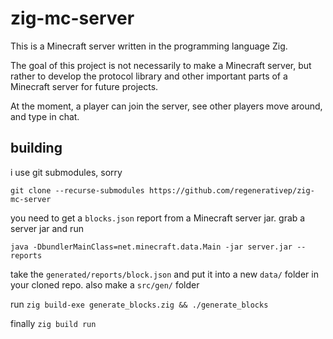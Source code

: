 # zig-mc-server

This is a Minecraft server written in the programming language Zig.

The goal of this project is not necessarily to make a Minecraft server, but rather to develop the protocol library and other important parts of a Minecraft server for future projects.

At the moment, a player can join the server, see other players move around, and type in chat.

## building

i use git submodules, sorry

`git clone --recurse-submodules https://github.com/regenerativep/zig-mc-server`

you need to get a `blocks.json` report from a Minecraft server jar. grab a server jar and run

`java -DbundlerMainClass=net.minecraft.data.Main -jar server.jar --reports`

take the `generated/reports/block.json` and put it into a new `data/` folder in your cloned repo. also make a `src/gen/` folder

run `zig build-exe generate_blocks.zig && ./generate_blocks`

finally `zig build run`



